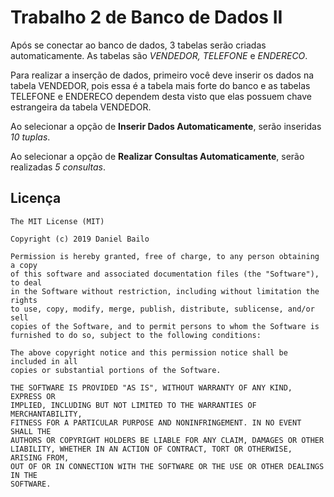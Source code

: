 # Trabalho 2 de Banco de Dados II

Após se conectar ao banco de dados, 3 tabelas serão criadas automaticamente. As tabelas são *VENDEDOR, TELEFONE* e *ENDERECO*.

Para realizar a inserção de dados, primeiro você deve inserir os dados na tabela VENDEDOR, pois essa é a tabela
mais forte do banco e as tabelas TELEFONE e ENDERECO dependem desta visto que elas possuem chave estrangeira da tabela VENDEDOR.

Ao selecionar a opção de **Inserir Dados Automaticamente**, serão inseridas *10 tuplas*.

Ao selecionar a opção de **Realizar Consultas Automaticamente**, serão realizadas *5 consultas*.

## Licença

    The MIT License (MIT)

    Copyright (c) 2019 Daniel Bailo

    Permission is hereby granted, free of charge, to any person obtaining a copy
    of this software and associated documentation files (the "Software"), to deal
    in the Software without restriction, including without limitation the rights
    to use, copy, modify, merge, publish, distribute, sublicense, and/or sell
    copies of the Software, and to permit persons to whom the Software is
    furnished to do so, subject to the following conditions:

    The above copyright notice and this permission notice shall be included in all
    copies or substantial portions of the Software.

    THE SOFTWARE IS PROVIDED "AS IS", WITHOUT WARRANTY OF ANY KIND, EXPRESS OR
    IMPLIED, INCLUDING BUT NOT LIMITED TO THE WARRANTIES OF MERCHANTABILITY,
    FITNESS FOR A PARTICULAR PURPOSE AND NONINFRINGEMENT. IN NO EVENT SHALL THE
    AUTHORS OR COPYRIGHT HOLDERS BE LIABLE FOR ANY CLAIM, DAMAGES OR OTHER
    LIABILITY, WHETHER IN AN ACTION OF CONTRACT, TORT OR OTHERWISE, ARISING FROM,
    OUT OF OR IN CONNECTION WITH THE SOFTWARE OR THE USE OR OTHER DEALINGS IN THE
    SOFTWARE.
